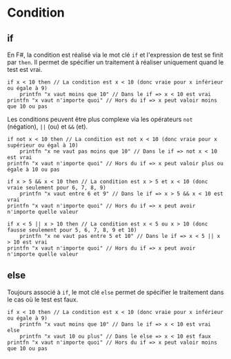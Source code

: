 # Condition

## if
En F#, la condition est réalisé via le mot clé `if` et l'expression de test se finit par `then`.
Il permet de spécifier un traitement à réaliser uniquement quand le test est vrai.
```F#
if x < 10 then // La condition est x < 10 (donc vraie pour x inférieur ou égale à 9)
    printfn "x vaut moins que 10" // Dans le if => x < 10 est vrai
printfn "x vaut n'importe quoi" // Hors du if => x peut valoir moins que 10 ou pas
```

Les conditions peuvent être plus complexe via les opérateurs `not` (négation), `||` (ou) et `&&` (et).
```F#
if not x < 10 then // La condition est not x < 10 (donc vraie pour x supérieur ou égal à 10)
    printfn "x ne vaut pas moins que 10" // Dans le if => not x < 10 est vrai
printfn "x vaut n'importe quoi" // Hors du if => x peut valoir plus ou égale à 10 ou pas
```
```F#
if x > 5 && x < 10 then // La condition est x > 5 et x < 10 (donc vraie seulement pour 6, 7, 8, 9)
    printfn "x vaut entre 6 et 9" // Dans le if => x > 5 && x < 10 est vrai
printfn "x vaut n'importe quoi" // Hors du if => x peut avoir n'importe quelle valeur
```
```F#
if x < 5 || x > 10 then // La condition est x < 5 ou x > 10 (donc fausse seulement pour 5, 6, 7, 8, 9 et 10)
    printfn "x ne vaut pas entre 5 et 10" // Dans le if => x < 5 || x > 10 est vrai
printfn "x vaut n'importe quoi" // Hors du if => x peut avoir n'importe quelle valeur
```

## else
Toujours associé à `if`, le mot clé `else` permet de spécifier le traitement dans le cas où le test est faux.
```F#
if x < 10 then // La condition est x < 10 (donc vraie pour x inférieur ou égale à 9)
    printfn "x vaut moins que 10" // Dans le if => x < 10 est vrai
else
    printfn "x vaut 10 ou plus" // Dans le else => x < 10 est faux
printfn "x vaut n'importe quoi" // Hors du if => x peut valoir moins que 10 ou pas
```
